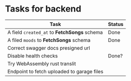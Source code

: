 # Tasks for backend

| Task                                          | Status |
| --------------------------------------------- | ------ |
| A field `created_at` to **FetchSongs** schema | Done   |
| A filed `moods` to **FetchSongs** schema      | Done   |
| Correct swagger docs presigned url            |        |
| Disable health checks                         | Done?  |
| Try WebAssembly rust translit                 |        |
| Endpoint to fetch uploaded to garage files    |        |

